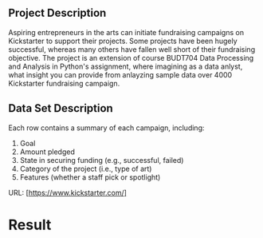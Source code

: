 ## Project Description
Aspiring entrepreneurs in the arts can initiate fundraising campaigns on Kickstarter to support their projects. Some projects have been hugely successful, whereas many others have fallen well short of their fundraising objective. The project is an extension of course BUDT704 Data Processing and Analysis in Python's assignment, where imagining as a data anlyst, what insight you can provide from anlayzing sample data over 4000 Kickstarter fundraising campaign.

## Data Set Description

Each row contains a summary of each campaign, including:

1. Goal
2. Amount pledged
3. State in securing funding (e.g., successful, failed)
4. Category of the project (i.e., type of art)
5. Features (whether a staff pick or spotlight)

URL: [https://www.kickstarter.com/]

# Result
